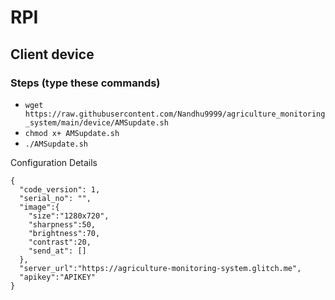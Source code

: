 # RPI
## Client device

### Steps (type these commands)
  - `wget https://raw.githubusercontent.com/Nandhu9999/agriculture_monitoring_system/main/device/AMSupdate.sh`
  - `chmod x+ AMSupdate.sh`
  - `./AMSupdate.sh`
  
Configuration Details
```
{
  "code_version": 1,
  "serial_no": "",
  "image":{
    "size":"1280x720",
    "sharpness":50,
    "brightness":70,
    "contrast":20,
    "send_at": []
  },
  "server_url":"https://agriculture-monitoring-system.glitch.me",
  "apikey":"APIKEY"
}
```
